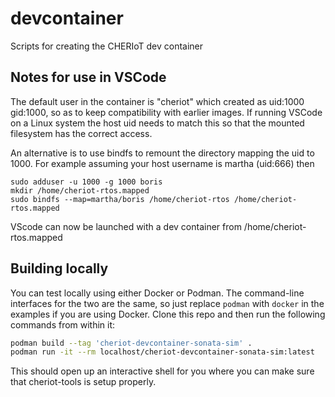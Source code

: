 # devcontainer
Scripts for creating the CHERIoT dev container

## Notes for use in VSCode
The default user in the container is "cheriot" which created as uid:1000 gid:1000, so as to keep compatibility with earlier images.
If running VSCode on a Linux system the host uid needs to match this so that the mounted filesystem has the correct access.

An alternative is to use bindfs to remount the directory mapping the uid to 1000.  For example assuming your host username is martha (uid:666) then

```
sudo adduser -u 1000 -g 1000 boris
mkdir /home/cheriot-rtos.mapped
sudo bindfs --map=martha/boris /home/cheriot-rtos /home/cheriot-rtos.mapped
```

VScode can now be launched with a dev container from /home/cheriot-rtos.mapped

## Building locally

You can test locally using either Docker or Podman.
The command-line interfaces for the two are the same, so just replace `podman` with `docker` in the examples if you are using Docker.
Clone this repo and then run the following commands from within it:

```sh
podman build --tag 'cheriot-devcontainer-sonata-sim' .
podman run -it --rm localhost/cheriot-devcontainer-sonata-sim:latest
```

This should open up an interactive shell for you where you can make sure that cheriot-tools is setup properly.

